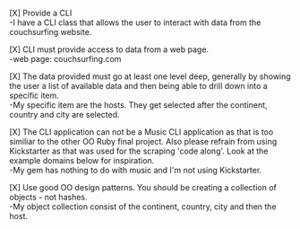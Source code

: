[X] Provide a CLI
<br />
 -I have a CLI class that allows the user to interact with data from the couchsurfing website.

[X] CLI must provide access to data from a web page.
<br />
 -web page: couchsurfing.com

[X] The data provided must go at least one level deep, generally by showing the user a list of available data and then being able to drill down into a specific item.
<br />
 -My specific item are the hosts. They get selected after the continent, country and city are selected.

[X] The CLI application can not be a Music CLI application as that is too similiar to the other OO Ruby final project. Also please refrain from using Kickstarter as that was used for the scraping 'code along'. Look at the example domains below for inspiration.
<br />
 -My gem has nothing to do with music and I'm not using Kickstarter.


[X] Use good OO design patterns. You should be creating a collection of objects - not hashes.
<br />
 -My object collection consist of the continent, country, city and then the host.
